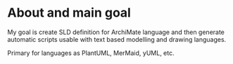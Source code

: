 # About and main goal

My goal is create SLD definition for ArchiMate language and then generate automatic scripts usable with text based modelling and drawing languages.

Primary for languages as PlantUML, MerMaid, yUML, etc.
